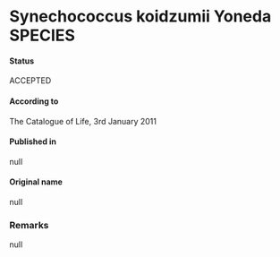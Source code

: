 # Synechococcus koidzumii Yoneda SPECIES

#### Status
ACCEPTED

#### According to
The Catalogue of Life, 3rd January 2011

#### Published in
null

#### Original name
null

### Remarks
null